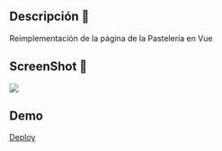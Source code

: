 ## Descripción 📖
Reimplementación de la página de la Pastelería en Vue

## ScreenShot 📸
![](images/screenshot.png)

## Demo
[Deploy](https://pasteleria-vue.netlify.app)
